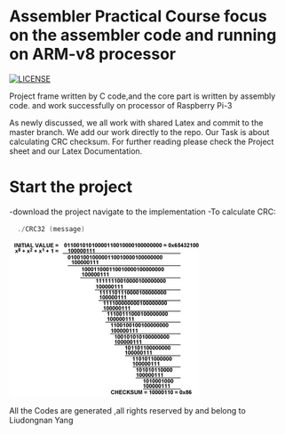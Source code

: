 # Assembler Practical Course focus on the assembler code and running on ARM-v8 processor 
[![LICENSE](https://img.shields.io/badge/license-Anti%20996-blue.svg)](https://github.com/996icu/996.ICU/blob/master/LICENSE)


Project frame written by C code,and the core part is written by assembly code. and work successfully on processor of Raspberry Pi-3

As newly discussed, we all work with shared Latex and commit to the master branch. We add our work directly to the repo.
Our Task is about calculating CRC checksum. For further reading please check the Project sheet and our Latex Documentation.

# Start the project

-download the project navigate to the implementation 
-To calculate CRC:

```C
  ./CRC32 (message)
```

![](CRC-Fig-02.jpg?raw=true "CRC checksum")


All the Codes are generated ,all rights reserved by and belong to Liudongnan Yang

